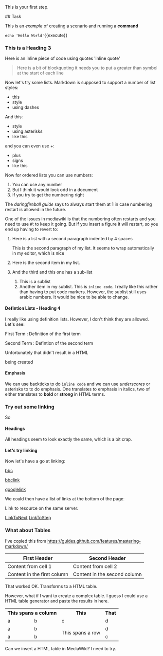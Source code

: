 This is your first step.

## Task

This is an _example_ of creating a scenario and running a **command**

`echo 'Hello World'`{{execute}}

### This is a Heading 3

Here is an inline piece of code using quotes 'inline quote'

> Here is a bit of blockquoting
> it needs you to put a greater than symbol at the start of
> each line

Now let's try some lists.  Markdown is supposed to support a number of list styles:

- this
- style
- using dashes

And this:
* style
* using asterisks
* like this

and you can even use +:
+ plus
+ signs
+ like this

Now for ordered lists you can use numbers:

1. You can use any number
1. But I think it would look odd in a document
1. If you try to get the numbering right

The _daringfireball guide_ says to always start them at 1 in case numbering restart is allowed in the future.

One of the issues in mediawiki is that the numbering often restarts and you need to use #: to keep it going. But if you insert a figure it will restart, so you end up having to revert to:

1. Here is a list with a second paragraph indented by 4 spaces

    This is the second paragraph of my list.  It seems to wrap automatically in my editor, which is nice

    <this is a codeblock within my list>

1.  Here is the second item in my list.

1.  And the third and this one has a sub-list
    1. This is a sublist
    1. Another item in my sublist. This is `inline code`.  I really like this rather than having to put code markers.  However, the sublist still uses arabic numbers.  It would be nice to be able to change.


#### Defintion Lists - Heading 4

I really like using definition lists. However, I don't think they are allowed.  Let's see:

First Term
: Definition of the first term

Second Term
: Defintion of the second term

Unfortunately that didn't result in a HTML <dl> being created


#### Emphasis

We can use backticks to do `inline code` and we can use _underscores_ or asterisks to to do emphasis. One translates to emphasis in italics, two of either translates to __bold__ or **strong** in HTML terms.


### Try out some linking

So 

#### Headings

All headings seem to look exactly the same, which is a bit crap.

#### Let's try linking

Now let's have a go at linking:

[bbc](http://www.bbc.co.uk)

[bbclink][1]

[googlelink][2]


We could then have a list of links at the bottom of the page:

[1]: http://www.bbc.co.uk
[2]: http://www.google.co.uk


Link to resource on the same server.  

[LinkToNext](Next)
[LinkToStep](step2)

### What about Tables

I've copied this from https://guides.github.com/features/mastering-markdown/

First Header | Second Header
------------ | -------------
Content from cell 1 | Content from cell 2
Content in the first column | Content in the second column

That worked OK.  Transforms to a HTML table.

However, what if I want to create a complex table.  I guess I could use a HTML table generator and paste the results in here.

<table class="tg">
  <tr>
    <th class="tg-0pky" colspan="2">This spans a column</th>
    <th class="tg-0lax">This </th>
    <th class="tg-0lax">That</th>
  </tr>
  <tr>
    <td class="tg-0lax">a</td>
    <td class="tg-0lax">b</td>
    <td class="tg-0lax">c</td>
    <td class="tg-0lax">d</td>
  </tr>
  <tr>
    <td class="tg-0lax">a</td>
    <td class="tg-0lax">b</td>
    <td class="tg-0lax" rowspan="2">This spans a row</td>
    <td class="tg-0lax">d</td>
  </tr>
  <tr>
    <td class="tg-0lax">a</td>
    <td class="tg-0lax">b</td>
    <td class="tg-0lax">c</td>
  </tr>
</table>

Can we insert a HTML table in MediaWiki?  I need to try.